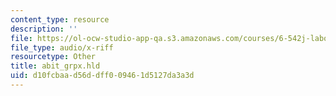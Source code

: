 ```yaml
---
content_type: resource
description: ''
file: https://ol-ocw-studio-app-qa.s3.amazonaws.com/courses/6-542j-laboratory-on-the-physiology-acoustics-and-perception-of-speech-fall-2005/d10fcbaad56ddff009461d5127da3a3d_abit_grpx.hld
file_type: audio/x-riff
resourcetype: Other
title: abit_grpx.hld
uid: d10fcbaa-d56d-dff0-0946-1d5127da3a3d
---
```

